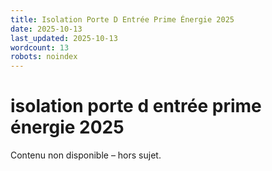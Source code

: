 ```yaml
---
title: Isolation Porte D Entrée Prime Énergie 2025
date: 2025-10-13
last_updated: 2025-10-13
wordcount: 13
robots: noindex
---
```


# isolation porte d entrée prime énergie 2025

Contenu non disponible – hors sujet.